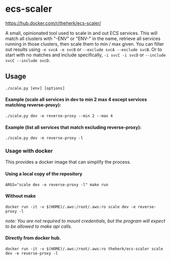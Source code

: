 # ecs-scaler

https://hub.docker.com/r/theherk/ecs-scaler/

A small, opinionated tool used to scale in and out ECS services. This will match all clusters with "-ENV" or "ENV-" in the name, retrieve all services running in those clusters, then scale them to min / max given. You can filter out results using `-e svcA -e svcB` or `--exclude svcA --exclude svcB`. Or to start with no matches and include specifically, `-i svcC -i svcD` or `--include svcC --include svcD`.

## Usage

    ./scale.py [env] [options]

#### Example (scale all services in dev to min 2 max 4 except services matching reverse-proxy):

    ./scale.py dev -e reverse-proxy --min 2 --max 4

#### Example (list all services that match excluding reverse-proxy):

    ./scale.py dev -e reverse-proxy -l

### Usage with docker

This provides a docker image that can simplify the process.

#### Using a local copy of the repository

    ARGS="scale dev -e reverse-proxy -l" make run

#### Without make

    docker run -it -v $(HOME)/.aws:/root/.aws:ro scale dev -e reverse-proxy -l

_note: You are not required to mount credentials, but the program will expect to be allowed to make api calls._

#### Directly from docker hub.

    docker run -it -v $(HOME)/.aws:/root/.aws:ro theherk/ecs-scaler scale dev -e reverse-proxy -l
